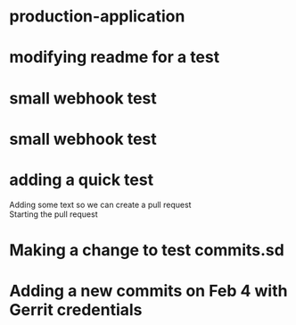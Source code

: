 # production-application
# modifying readme for a test
# small webhook test
# small webhook test
# adding a quick test 
Adding some text so we can create a pull request    
Starting the pull request
# Making a change to test commits.sd
# Adding a new commits on Feb 4 with Gerrit credentials